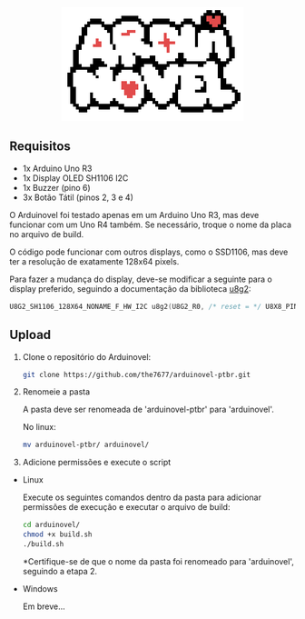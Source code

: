 <p align="center">
  <img src="arduinovel.png" alt="Arduinovel" />
</p>

## Requisitos

- 1x Arduino Uno R3
- 1x Display OLED SH1106 I2C
- 1x Buzzer (pino 6)
- 3x Botão Tátil (pinos 2, 3 e 4)

O Arduinovel foi testado apenas em um Arduino Uno R3, mas
deve funcionar com um Uno R4 também. Se necessário, troque
o nome da placa no arquivo de build.

O código pode funcionar com outros displays, como o SSD1106,
mas deve ter a resolução de exatamente 128x64 pixels.

Para fazer a mudança do display, deve-se modificar a seguinte 
para o display preferido, seguindo a documentação da biblioteca [u8g2](https://github.com/olikraus/u8g2):

```c
U8G2_SH1106_128X64_NONAME_F_HW_I2C u8g2(U8G2_R0, /* reset = */ U8X8_PIN_NONE);
```

## Upload

1. Clone o repositório do Arduinovel:

    ```bash
    git clone https://github.com/the7677/arduinovel-ptbr.git
    ```
    
2. Renomeie a pasta

    A pasta deve ser renomeada de 'arduinovel-ptbr' para 'arduinovel'.
    
    No linux:
    
    ``` bash
    mv arduinovel-ptbr/ arduinovel/
    ```
    
3. Adicione permissões e execute o script

- Linux

    Execute os seguintes comandos dentro da pasta para adicionar permissões
    de execução e executar o arquivo de build:

    ``` bash
    cd arduinovel/
    chmod +x build.sh
    ./build.sh
    ```
    *Certifique-se de que o nome da pasta foi renomeado para 'arduinovel',
    seguindo a etapa 2.
    
- Windows

    Em breve...